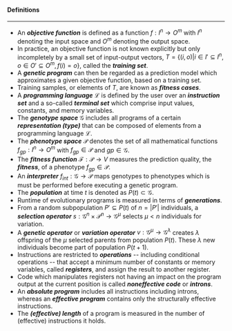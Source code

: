 
#### Definitions
---
- An ***objective function*** is defined as a function $f:I^{n}\rightarrow O^{m}$ with $I^{n}$ denoting the input space and $O^{m}$ denoting the output space.
- In practice, an objective function is not known explicitly but only incompletely by a small set of input-output vectors, $T=\{(i, o)| i\in I'\subseteq I^{n}, o\in O'\subseteq O^{m}, f(i)=o\}$, called the ***training set***.
- A ***genetic program*** can then be regarded as a prediction model which approximates a given objective function, based on a training set.
- Training samples, or elements of $T$, are known as ***fitness cases***. 
- A ***programming language*** $\mathcal{L}$ is defined by the user over an ***instruction set*** and a so-called ***terminal set*** which comprise input values, constants, and memory variables.
- The ***genotype space*** $\mathcal{G}$ includes all programs of a certain ***representation (type)*** that can be composed of elements from a programming language $\mathcal{L}$. 
- The ***phenotype space*** $\mathcal{P}$ denotes the set of all mathematical functions $f_{gp}:I^{n}\rightarrow O^{m}$ with $f_{gp}\in\mathcal{P}$ and $gp\in\mathcal{G}$. 
- The ***fitness function*** $\mathcal{F}:\mathcal{P}\rightarrow V$ measures the prediction quality, the ***fitness***, of a phenotype $f_{gp}\in\mathcal{P}$.
- An ***interpreter*** $f_{int}:\mathcal{G}\rightarrow\mathcal{P}$ maps genotypes to phenotypes which is must be performed before executing a genetic program.
- The ***population*** at time $t$ is denoted as $P(t)\subset\mathcal{G}$. 
- Runtime of evolutionary programs is measured in terms of ***generations***. 
- From a random subpopulation $P'\subseteq P(t)$ of $n=|P'|$ individuals, a ***selection operator*** $s:\mathcal{G}^{n}\times\mathcal{P}^{n}\rightarrow\mathcal{G}^{\mu}$ selects $\mu<n$ individuals for variation.
- A ***genetic operator*** or ***variation operator*** $v:\mathcal{G}^{\mu}\rightarrow\mathcal{G}^{\lambda}$ creates $\lambda$ offspring of the $\mu$ selected parents from population $P(t)$. These $\lambda$ new individuals become part of population $P(t+1)$. 
- Instructions are restricted to ***operations*** -- including conditional operations -- that accept a minimum number of constants or memory variables, called ***registers***, and assign the result to another register.
- Code which manipulates registers not having an impact on the program output at the current position is called ***noneffective code*** or ***introns***. 
- An ***absolute program*** includes all instructions including introns, whereas an ***effective program*** contains only the structurally effective instructions.
- The ***(effective) length*** of a program is measured in the number of (effective) instructions it holds.